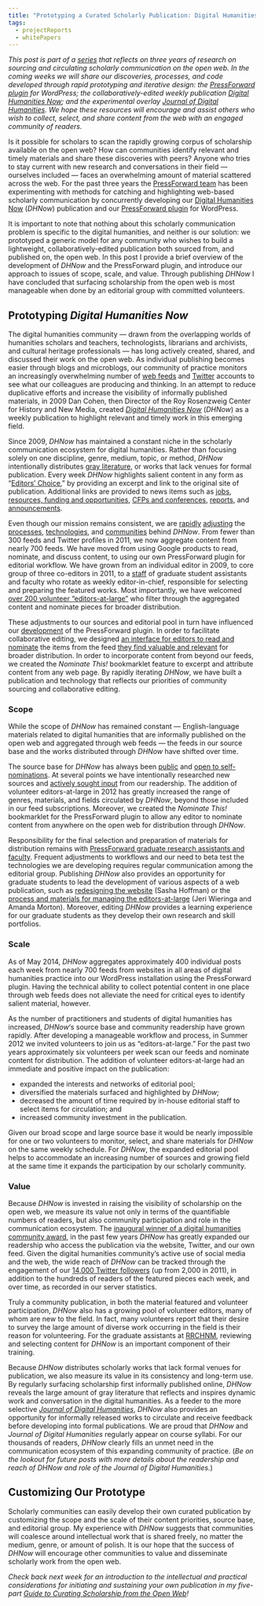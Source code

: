 ```yaml
---
title: "Prototyping a Curated Scholarly Publication: Digital Humanities Now"
tags:
  - projectReports
  - whitePapers
---
```


*This post is part of a [series](http://pressforward.org/category/research-reports/guides/curating-scholarship/ "Curating Scholarship Series") that reflects on three years of research on sourcing and circulating scholarly communication on the open web. In the coming weeks we will share our discoveries, processes, and code developed through rapid prototyping and iterative design: the [PressForward plugin](http://pressforward.org/the-pressforward-plugin "The PressForward Plugin") for WordPress; the collaboratively-edited weekly publication [Digital Humanities Now](http://digitalhumanitiesnow.org/ "Digital Humanities Now"); and the experimental overlay [Journal of Digital Humanities](http://journalofdigitalhumanities.org/ "Journal of Digital Humanities"). We hope these resources will encourage and assist others who wish to collect, select, and share content from the web with an engaged community of readers.*

Is it possible for scholars to scan the rapidly growing corpus of scholarship available on the open web? How can communities identify relevant and timely materials and share these discoveries with peers? Anyone who tries to stay current with new research and conversations in their field — ourselves included — faces an overwhelming amount of material scattered across the web. For the past three years the [PressForward team](http://pressforward.org/about/team/ "Team") has been experimenting with methods for catching and highlighting web-based scholarly communication by concurrently developing our [Digital Humanities Now](http://digitalhumanitiesnow.org "Digital Humanities Now") (*DHNow*) publication and our [PressForward plugin](http://pressforward.org/the-pressforward-plugin "The PressForward Plugin") for WordPress.

It is important to note that nothing about this scholarly communication problem is specific to the digital humanities, and neither is our solution: we prototyped a generic model for any community who wishes to build a lightweight, collaboratively-edited publication both sourced from, and published on, the open web. In this post I provide a brief overview of the development of *DHNow* and the PressForward plugin, and introduce our approach to issues of scope, scale, and value. Through publishing *DHNow* I have concluded that surfacing scholarship from the open web is most manageable when done by an editorial group with committed volunteers.

## Prototyping *Digital Humanities Now*

The digital humanities community — drawn from the overlapping worlds of humanities scholars and teachers, technologists, librarians and archivists, and cultural heritage professionals — has long actively created, shared, and discussed their work on the open web. As individual publishing becomes easier through blogs and microblogs, our community of practice monitors an increasingly overwhelming number of [web feeds](http://en.wikipedia.org/wiki/Web_feed "Wikipedia entry for Web Feed") and [Twitter](https://twitter.com/ "Twitter") accounts to see what our colleagues are producing and thinking. In an attempt to reduce duplicative efforts and increase the visibility of informally published materials, in 2009 Dan Cohen, then Director of the Roy Rosenzweig Center for History and New Media, created *[Digital Humanities Now](http://digitalhumanitiesnow.org "Digital Humanities Now")* (*DHNow*) as a weekly publication to highlight relevant and timely work in this emerging field.

Since 2009, *DHNow* has maintained a constant niche in the scholarly communication ecosystem for digital humanities. Rather than focusing solely on one discipline, genre, medium, topic, or method, *DHNow* intentionally distributes [gray literature](http://pressforward.org/2013/04/discovering-scholarship-on-the-open-web-communities-and-methods/ "Discovering Scholarship on the Open Web"), or works that lack venues for formal publication. Every week *DHNow* highlights salient content in any form as “[Editors’ Choice](http://digitalhumanitiesnow.org/category/featured/ "Digital Humanities Now Editors' Choice"),” by providing an excerpt and link to the original site of publication. Additional links are provided to news items such as [jobs](http://digitalhumanitiesnow.org/category/news/job/ "Digital Humanities Now Jobs "), [resources, funding and opportunities](http://digitalhumanitiesnow.org/category/news/funding/ "Digital Humanities Now Funding"), [CFPs and conferences](http://digitalhumanitiesnow.org/category/news/cfp/ "Digital Humanities Now CFPs"), [reports](http://digitalhumanitiesnow.org/category/news/report/ "Digital Humanities Now Reports"), and [announcements](http://digitalhumanitiesnow.org/category/news/announcements/ "Digital Humanities Now Announcements").

Even though our mission remains consistent, we are [rapidly](http://pressforward.org/digital-humanities-now-and-then/ "Digital Humanities Now (and Then)") [adjusting](http://pressforward.org/six-month-review-of-digital-humanities-now/ "Six Month Review of Digital Humanities Now") the [processes](http://pressforward.org/16-month-review-of-digital-humanities-now/ "16 Month Review of Digital Humanities Now"), [technologies](http://pressforward.org/digital-humanities-now-and-then/ "Digital Humanities Now (and Then)"), and [communities](http://pressforward.org/the-new-editors-at-large-corner-on-digital-humanities-now/ "The New Editors-at-Large Corner on Digital Humanities Now") behind *DHNow*. From fewer than 300 feeds and Twitter profiles in 2011, we now aggregate content from nearly 700 feeds. We have moved from using Google products to read, nominate, and discuss content, to using our own PressForward plugin for editorial workflow. We have grown from an individual editor in 2009, to core group of three co-editors in 2011, to a [staff](http://digitalhumanitiesnow.org/about#board "Digital Humanities Now Editorial Board") of graduate student assistants and faculty who rotate as weekly editor-in-chief, responsible for selecting and preparing the featured works. Most importantly, we have welcomed [over 200 volunteer “editors-at-large”](http://digitalhumanitiesnow.org/editors-corner/our-editors/ "Digital Humanities Now Editors-at-Large") who filter through the aggregated content and nominate pieces for broader distribution.

These adjustments to our sources and editorial pool in turn have influenced our [development](http://pressforward.org/plugin-beta-now-available/ "Plugin Beta Now Available") of the PressForward plugin. In order to facilitate collaborative editing, we designed [an interface for editors to read and nominate](http://digitalhumanitiesnow.org/editors-corner/instructions/ "Digital Humanities Now Editor-at-Large Instructions") the items from the feed [they find valuable and relevant](http://digitalhumanitiesnow.org/editors-corner/choosing-content/ "Digital Humanities Now Editor-at-Large Guidelines") for broader distribution. In order to incorporate content from beyond our feeds, we created the *Nominate This!* bookmarklet feature to excerpt and attribute content from any web page. By rapidly iterating *DHNow*, we have built a publication and technology that reflects our priorities of community sourcing and collaborative editing.

### Scope

While the scope of *DHNow* has remained constant — English-language materials related to digital humanities that are informally published on the open web and aggregated through web feeds — the feeds in our source base and the works distributed through *DHNow* have shifted over time.

The source base for *DHNow* has always been [public](https://docs.google.com/spreadsheet/pub?hl=en_US&hl=en_US&key=0AucqXAIBhf_idGNlZzVjSGkxQU9XNU4yb0w1clMxeXc&single=true&gid=3&output=html "Digital Humanities Now Source List") and [open to self-nominations](http://digitalhumanitiesnow.org/submit-your-work/ "Digital Humanities Now Submit Your Work"). At several points we have intentionally researched new sources and [actively sought input](http://digitalhumanitiesnow.org/2014/02/editors-choice-dhfeedfest-help-dhnow-stay-current/ "DHNow FeedFest") from our readership. The addition of volunteer editors-at-large in 2012 has greatly increased the range of genres, materials, and fields circulated by *DHNow*, beyond those included in our feed subscriptions. Moreover, we created the *Nominate This!* bookmarklet for the PressForward plugin to allow any editor to nominate content from anywhere on the open web for distribution through *DHNow*.

Responsibility for the final selection and preparation of materials for distribution remains with [PressForward graduate research assistants and faculty](http://digitalhumanitiesnow.org/about/#board "Digital Humanities Now Editors"). Frequent adjustments to workflows and our need to beta test the technologies we are developing requires regular communication among the editorial group. Publishing *DHNow* also provides an opportunity for graduate students to lead the development of various aspects of a web publication, such as [redesigning the website](http://digitalhumanitiesnow.org/2013/11/digital-humanities-now-gets-a-makeover/ "Digital Humanities Now Gets a Makeover") (Sasha Hoffman) or the [process and materials for managing the editors-at-large](http://pressforward.org/the-new-editors-at-large-corner-on-digital-humanities-now/ "The New Editors-at-Large Corner on Digital Humanities Now") (Jeri Wieringa and Amanda Morton). Moreover, editing *DHNow* provides a learning experience for our graduate students as they develop their own research and skill portfolios.

### Scale

As of May 2014, *DHNow* aggregates approximately 400 individual posts each week from nearly 700 feeds from websites in all areas of digital humanities practice into our WordPress installation using the PressForward plugin. Having the technical ability to collect potential content in one place through web feeds does not alleviate the need for critical eyes to identify salient material, however.

As the number of practitioners and students of digital humanities has increased, *DHNow*‘s source base and community readership have grown rapidly. After developing a manageable workflow and process, in Summer 2012 we invited volunteers to join us as “editors-at-large.” For the past two years approximately six volunteers per week scan our feeds and nominate content for distribution. The addition of volunteer editors-at-large had an immediate and positive impact on the publication:

*   expanded the interests and networks of editorial pool;
*   diversified the materials surfaced and highlighted by *DHNow;*
*   decreased the amount of time required by in-house editorial staff to select items for circulation; and
*   increased community investment in the publication.

Given our broad scope and large source base it would be nearly impossible for one or two volunteers to monitor, select, and share materials for *DHNow* on the same weekly schedule. For *DHNow*, the expanded editorial pool helps to accommodate an increasing number of sources and growing field at the same time it expands the participation by our scholarly community.

### Value

Because *DHNow* is invested in raising the visibility of scholarship on the open web, we measure its value not only in terms of the quantifiable numbers of readers, but also community participation and role in the communication ecosystem. The [inaugural winner of a digital humanities community award](http://pressforward.org/digital-humanities-now-wins-inaugural-dh-award/ "Digital Humanities Now wins inaugural DH Award"), in the past few years *DHNow* has greatly expanded our readership who access the publication via the website, Twitter, and our own feed. Given the digital humanities community’s active use of social media and the web, the wide reach of *DHNow* can be tracked through the engagement of our [14,000 Twitter followers](https://twitter.com/dhnow "Digital Humanities Now Twitter Account") (up from 2,000 in 2011), in addition to the hundreds of readers of the featured pieces each week, and over time, as recorded in our server statistics.

Truly a community publication, in both the material featured and volunteer participation, *DHNow* also has a growing pool of volunteer editors, many of whom are new to the field. In fact, many volunteers report that their desire to survey the large amount of diverse work occurring in the field is their reason for volunteering. For the graduate assistants at [RRCHNM](http://chnm.gmu.edu "Roy Rosenzweig Center for History and New Media"), reviewing and selecting content for *DHNow* is an important component of their training.

Because *DHNow* distributes scholarly works that lack formal venues for publication, we also measure its value in its consistency and long-term use. By regularly surfacing scholarship first informally published online, *DHNow* reveals the large amount of gray literature that reflects and inspires dynamic work and conversation in the digital humanities. As a feeder to the more selective *[Journal of Digital Humanities](http://journalofdigitalhumanities.org/ "Journal of Digital Humanities")*, *DHNow* also provides an opportunity for informally released works to circulate and receive feedback before developing into formal publications. We are proud that *DHNow* and *Journal of Digital Humanities* regularly appear on course syllabi. For our thousands of readers, *DHNow* clearly fills an unmet need in the communication ecosystem of this expanding community of practice. (*Be on the lookout for future posts with more details about the readership and reach of DHNow and role of the Journal of Digital Humanities.*)

## Customizing Our Prototype

Scholarly communities can easily develop their own curated publication by customizing the scope and the scale of their content priorities, source base, and editorial group. My experience with *DHNow* suggests that communities will coalesce around intellectual work that is shared freely, no matter the medium, genre, or amount of polish. It is our hope that the success of *DHNow* will encourage other communities to value and disseminate scholarly work from the open web.

*Check back next week for an introduction to the intellectual and practical considerations for initiating and sustaining your own publication in my five-part [Guide to Curating Scholarship from the Open Web](http://pressforward.org/category/guides/curating-scholarship/ "Guide to Curating Scholarship from the Open Web")!*
